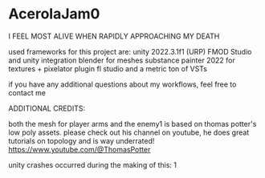 # AcerolaJam0
I FEEL MOST ALIVE WHEN RAPIDLY APPROACHING MY DEATH


used frameworks for this project are:
unity 2022.3.1f1 (URP)
FMOD Studio and unity integration
blender for meshes
substance painter 2022 for textures + pixelator plugin
fl studio and a metric ton of VSTs 

if you have any additional questions about my workflows, feel free to contact me


ADDITIONAL CREDITS:

both the mesh for player arms and the enemy1 is based on thomas potter's low poly assets. please check out his channel on youtube, he does great tutorials on topology and is way underrated! https://www.youtube.com/@ThomasPotter 


unity crashes occurred during the making of this: 1
